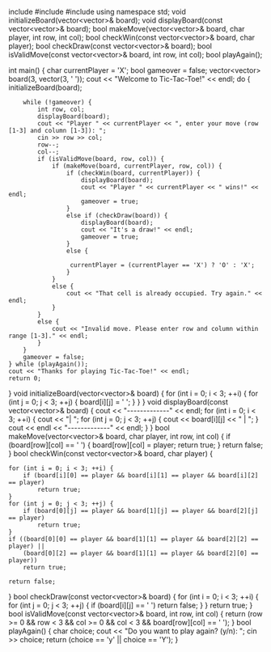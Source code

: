 include <iostream>
#include <vector>
#include <string>
using namespace std;
void initializeBoard(vector<vector<char>>& board);
void displayBoard(const vector<vector<char>>& board);
bool makeMove(vector<vector<char>>& board, char player, int row, int col);
bool checkWin(const vector<vector<char>>& board, char player);
bool checkDraw(const vector<vector<char>>& board);
bool isValidMove(const vector<vector<char>>& board, int row, int col);
bool playAgain();

int main() {
    char currentPlayer = 'X';
    bool gameover = false;
    vector<vector<char>> board(3, vector<char>(3, ' '));
    cout << "Welcome to Tic-Tac-Toe!" << endl;
    do {
        initializeBoard(board);

        while (!gameover) {
            int row, col;
            displayBoard(board);
            cout << "Player " << currentPlayer << ", enter your move (row [1-3] and column [1-3]): ";
            cin >> row >> col;
            row--;
            col--;
            if (isValidMove(board, row, col)) {
                if (makeMove(board, currentPlayer, row, col)) {
                    if (checkWin(board, currentPlayer)) {
                        displayBoard(board);
                        cout << "Player " << currentPlayer << " wins!" << endl;
                        gameover = true;
                    }
                    else if (checkDraw(board)) {
                        displayBoard(board);
                        cout << "It's a draw!" << endl;
                        gameover = true;
                    }
                    else {
                       
                     currentPlayer = (currentPlayer == 'X') ? 'O' : 'X';
                    }
                }
                else {
                    cout << "That cell is already occupied. Try again." << endl;
                }
            }
            else {
                cout << "Invalid move. Please enter row and column within range [1-3]." << endl;
            }
        }
        gameover = false; 
    } while (playAgain());
    cout << "Thanks for playing Tic-Tac-Toe!" << endl;
    return 0;
}
void initializeBoard(vector<vector<char>>& board) {
    for (int i = 0; i < 3; ++i) {
        for (int j = 0; j < 3; ++j) {
            board[i][j] = ' ';
        }
    }
}
void displayBoard(const vector<vector<char>>& board) {
    cout << "-------------" << endl;
    for (int i = 0; i < 3; ++i) {
        cout << "| ";
        for (int j = 0; j < 3; ++j) {
            cout << board[i][j] << " | ";
        }
        cout << endl << "-------------" << endl;
    }
}
bool makeMove(vector<vector<char>>& board, char player, int row, int col) {
    if (board[row][col] == ' ') {
        board[row][col] = player;
        return true;
    }
    return false;
}
bool checkWin(const vector<vector<char>>& board, char player) {

    for (int i = 0; i < 3; ++i) {
        if (board[i][0] == player && board[i][1] == player && board[i][2] == player)
            return true;
    }
    for (int j = 0; j < 3; ++j) {
        if (board[0][j] == player && board[1][j] == player && board[2][j] == player)
            return true;
    }
    if ((board[0][0] == player && board[1][1] == player && board[2][2] == player) ||
        (board[0][2] == player && board[1][1] == player && board[2][0] == player))
        return true;

    return false;
}
bool checkDraw(const vector<vector<char>>& board) {
    for (int i = 0; i < 3; ++i) {
        for (int j = 0; j < 3; ++j) {
            if (board[i][j] == ' ')
                return false;
        }
    }
    return true;
}
bool isValidMove(const vector<vector<char>>& board, int row, int col) {
    return (row >= 0 && row < 3 && col >= 0 && col < 3 && board[row][col] == ' ');
}
bool playAgain() {
    char choice;
    cout << "Do you want to play again? (y/n): ";
    cin >> choice;
    return (choice == 'y' || choice == 'Y');
}
